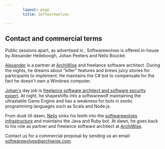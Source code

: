 ```yaml
---
        layout: page
        title: Softwarewolves

---
```


Contact and commercial terms
---

Public sessions apart, as advertised in , Softwarewolves is offered in-house by Alexander Helleboogh, Johan Peeters and Nelis Bouck&eacute;.

[Alexander](be.linkedin.com/in/alexanderhelleboogh) is a partner at [ArchiWise](http://www.archiwise.com) and freelance software architect. During the nights, he dreams about "killer" features and brews juicy stories for participants to implement. He maintains the C# bot to compensate for the fact he doesn't own a Windows computer.

[Johan's](be.linkedin.com/in/johanpeeters) day job is [freelance software architect and software security expert](http://johanpeeters.com). At night, he shapeshifts into a softwarewolf maintaining the ultrastable Game Engine and has a weakness for bots in exotic programming languages such as Scala and Node.js.

From dusk till dawn, [Nelis](http://www.linkedin.com/in/nelis) sinks his teeth into the [softwarewolves infrastructure](about.html) and maintains the Java and Ruby bot. At dawn, he goes back to his role as partner and freelance software architect at [ArchiWise](http://www.archiwise.com).


Contact us for a commercial proposal by sending us an email: <a href="mailto:softwarewolves@archiwise.com">softwarewolves@archiwise.com</a>.
